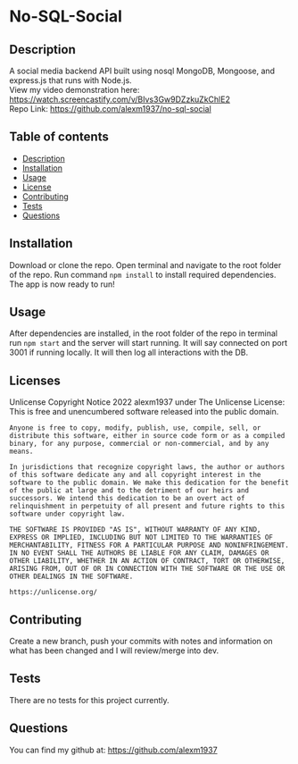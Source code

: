   # No-SQL-Social

  ## Description
  A social media backend API built using nosql MongoDB, Mongoose, and express.js that runs with Node.js. </br>
  View my video demonstration here: https://watch.screencastify.com/v/BIvs3Gw9DZzkuZkChlE2 </br>
  Repo Link: https://github.com/alexm1937/no-sql-social

  ## Table of contents
  * [Description](#description)
  * [Installation](#installation)
  * [Usage](#usage)
  * [License](#license)
  * [Contributing](#contributing)
  * [Tests](#tests)
  * [Questions](#questions)

  ## Installation
  Download or clone the repo. Open terminal and navigate to the root folder of the repo. Run command `npm install` to install required dependencies. The app is now ready to run!

  ## Usage
  After dependencies are installed, in the root folder of the repo in terminal run `npm start` and the server will start running. It will say connected on port 3001 if running locally. It will then log all interactions with the DB.

  ## Licenses
  Unlicense
  Copyright Notice 2022 alexm1937 under The Unlicense License: </br>
    This is free and unencumbered software released into the public domain.

    Anyone is free to copy, modify, publish, use, compile, sell, or distribute this software, either in source code form or as a compiled binary, for any purpose, commercial or non-commercial, and by any means.
    
    In jurisdictions that recognize copyright laws, the author or authors of this software dedicate any and all copyright interest in the software to the public domain. We make this dedication for the benefit of the public at large and to the detriment of our heirs and successors. We intend this dedication to be an overt act of relinquishment in perpetuity of all present and future rights to this software under copyright law.
    
    THE SOFTWARE IS PROVIDED "AS IS", WITHOUT WARRANTY OF ANY KIND, EXPRESS OR IMPLIED, INCLUDING BUT NOT LIMITED TO THE WARRANTIES OF MERCHANTABILITY, FITNESS FOR A PARTICULAR PURPOSE AND NONINFRINGEMENT. IN NO EVENT SHALL THE AUTHORS BE LIABLE FOR ANY CLAIM, DAMAGES OR OTHER LIABILITY, WHETHER IN AN ACTION OF CONTRACT, TORT OR OTHERWISE, ARISING FROM, OUT OF OR IN CONNECTION WITH THE SOFTWARE OR THE USE OR OTHER DEALINGS IN THE SOFTWARE.
    
    https://unlicense.org/

  ## Contributing 
  Create a new branch, push your commits with notes and information on what has been changed and I will review/merge into dev. 

  ## Tests 
  There are no tests for this project currently. 

  ## Questions
  You can find my github at: https://github.com/alexm1937 </br>
  
  
